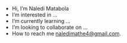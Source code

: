 - Hi, I’m Naledi Matabola
-  I’m interested in ...
-  I’m currently learning ...
- I’m looking to collaborate on ...
-  How to reach me naledimathe4@gmail.com.

<!---
Zweliwww/Zweliwww is a ✨ special ✨ repository because its `README.md` (this file) appears on your GitHub profile.
You can click the Preview link to take a look at your changes.
--->

